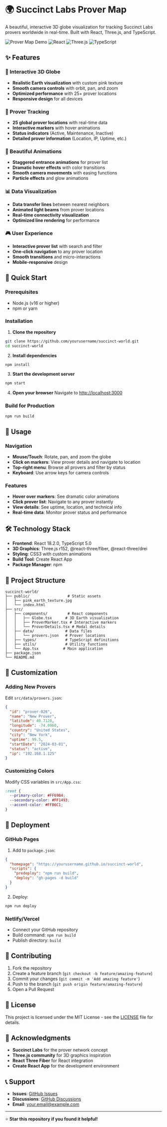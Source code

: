 # 🌍 Succinct Labs Prover Map

A beautiful, interactive 3D globe visualization for tracking Succinct Labs provers worldwide in real-time. Built with React, Three.js, and TypeScript.

![Prover Map Demo](https://img.shields.io/badge/Status-Active-brightgreen)
![React](https://img.shields.io/badge/React-18.2.0-blue)
![Three.js](https://img.shields.io/badge/Three.js-r152-orange)
![TypeScript](https://img.shields.io/badge/TypeScript-5.0-blue)

## ✨ Features

### 🌟 Interactive 3D Globe
- **Realistic Earth visualization** with custom pink texture
- **Smooth camera controls** with orbit, pan, and zoom
- **Optimized performance** with 25+ prover locations
- **Responsive design** for all devices

### 🎯 Prover Tracking
- **25 global prover locations** with real-time data
- **Interactive markers** with hover animations
- **Status indicators** (Active, Maintenance, Inactive)
- **Detailed prover information** (Location, IP, Uptime, etc.)

### 🎨 Beautiful Animations
- **Staggered entrance animations** for prover list
- **Dramatic hover effects** with color transitions
- **Smooth camera movements** with easing functions
- **Particle effects** and glow animations

### 📊 Data Visualization
- **Data transfer lines** between nearest neighbors
- **Animated light beams** from prover locations
- **Real-time connectivity visualization**
- **Optimized line rendering** for performance

### 🎮 User Experience
- **Interactive prover list** with search and filter
- **One-click navigation** to any prover location
- **Smooth transitions** and micro-interactions
- **Mobile-responsive** design

## 🚀 Quick Start

### Prerequisites
- Node.js (v16 or higher)
- npm or yarn

### Installation

1. **Clone the repository**
```bash
git clone https://github.com/yourusername/succinct-world.git
cd succinct-world
```

2. **Install dependencies**
```bash
npm install
```

3. **Start the development server**
```bash
npm start
```

4. **Open your browser**
Navigate to [http://localhost:3000](http://localhost:3000)

### Build for Production

```bash
npm run build
```

## 🎯 Usage

### Navigation
- **Mouse/Touch**: Rotate, pan, and zoom the globe
- **Click on markers**: View prover details and navigate to location
- **Top-right menu**: Browse all provers and filter by status
- **Keyboard**: Use arrow keys for camera controls

### Features
- **Hover over markers**: See dramatic color animations
- **Click prover list**: Navigate to any prover instantly
- **View details**: See uptime, location, and technical info
- **Real-time data**: Monitor prover status and performance

## 🛠️ Technology Stack

- **Frontend**: React 18.2.0, TypeScript 5.0
- **3D Graphics**: Three.js r152, @react-three/fiber, @react-three/drei
- **Styling**: CSS3 with custom animations
- **Build Tool**: Create React App
- **Package Manager**: npm

## 📁 Project Structure

```
succinct-world/
├── public/                 # Static assets
│   ├── pink_earth_texture.jpg
│   └── index.html
├── src/
│   ├── components/         # React components
│   │   ├── Globe.tsx      # 3D Earth visualization
│   │   ├── ProverMarker.tsx # Interactive markers
│   │   └── ProverDetails.tsx # Modal details
│   ├── data/              # Data files
│   │   └── provers.json   # Prover locations
│   ├── types/             # TypeScript definitions
│   ├── utils/             # Utility functions
│   └── App.tsx           # Main application
├── package.json
└── README.md
```

## 🎨 Customization

### Adding New Provers
Edit `src/data/provers.json`:
```json
{
  "id": "prover-026",
  "name": "New Prover",
  "latitude": 40.7128,
  "longitude": -74.0060,
  "country": "United States",
  "city": "New York",
  "uptime": 99.5,
  "startDate": "2024-03-01",
  "status": "active",
  "ip": "192.168.1.125"
}
```

### Customizing Colors
Modify CSS variables in `src/App.css`:
```css
:root {
  --primary-color: #FF69B4;
  --secondary-color: #FF1493;
  --accent-color: #FFB6C1;
}
```

## 🚀 Deployment

### GitHub Pages
1. Add to `package.json`:
```json
{
  "homepage": "https://yourusername.github.io/succinct-world",
  "scripts": {
    "predeploy": "npm run build",
    "deploy": "gh-pages -d build"
  }
}
```

2. Deploy:
```bash
npm run deploy
```

### Netlify/Vercel
- Connect your GitHub repository
- Build command: `npm run build`
- Publish directory: `build`

## 🤝 Contributing

1. Fork the repository
2. Create a feature branch (`git checkout -b feature/amazing-feature`)
3. Commit your changes (`git commit -m 'Add amazing feature'`)
4. Push to the branch (`git push origin feature/amazing-feature`)
5. Open a Pull Request

## 📝 License

This project is licensed under the MIT License - see the [LICENSE](LICENSE) file for details.

## 🙏 Acknowledgments

- **Succinct Labs** for the prover network concept
- **Three.js community** for 3D graphics inspiration
- **React Three Fiber** for React integration
- **Create React App** for the development environment

## 📞 Support

- **Issues**: [GitHub Issues](https://github.com/yourusername/succinct-world/issues)
- **Discussions**: [GitHub Discussions](https://github.com/yourusername/succinct-world/discussions)
- **Email**: your.email@example.com

---

⭐ **Star this repository if you found it helpful!**
